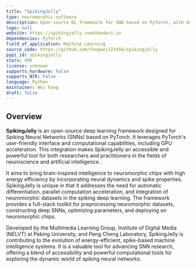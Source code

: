 ```yaml
---
title: "SpikingJelly"
type: neuromorphic-software
description: Open-source DL framework for SNN based on PyTorch, with documentation in English and Chinese.
logo: null
website: https://spikingjelly.readthedocs.io
dependencies: PyTorch
field_of_application: Machine Learning
source_code: https://github.com/fangwei123456/spikingjelly
pypi_id: spikingjelly
stars: 998
license: unknown
supports_hardware: False
supports_NIR: False
language: Python
maintainer: Wei Fang
draft: false
---
```




## Overview
**SpikingJelly** is an open-source deep learning framework designed for Spiking Neural Networks (SNNs) based on PyTorch. It leverages PyTorch's user-friendly
interface and computational capabilities, including GPU acceleration. This integration makes SpikingJelly an accessible and powerful tool for both researchers and practitioners
in the fields of neuroscience and artificial intelligence.

It aims to bring brain-inspired intelligence to neuromorphic chips with high energy efficiency by incorporating neural dynamics and spike properties. SpikingJelly is unique in that 
it addresses the need for automatic differentiation, parallel computation acceleration, and integration of neuromorphic datasets in the spiking deep learning. The framework provides
a full-stack toolkit for preprocessing neuromorphic datasets, constructing deep SNNs, optimizing parameters, and deploying on neuromorphic chips.

Developed by the Multimedia Learning Group, Institute of Digital Media (NELVT) at Peking University, and Peng Cheng Laboratory, SpikingJelly is contributing to the evolution of
energy-efficient, spike-based machine intelligence systems. It is a valuable tool for advancing SNN research, offering a blend of accessibility and powerful computational
tools for exploring the dynamic world of spiking neural networks.
